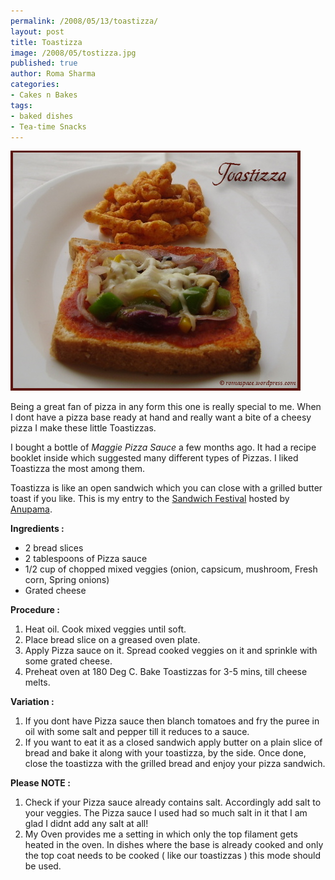 ```yaml
--- 
permalink: /2008/05/13/toastizza/
layout: post
title: Toastizza
image: /2008/05/tostizza.jpg
published: true
author: Roma Sharma
categories: 
- Cakes n Bakes
tags:
- baked dishes
- Tea-time Snacks
---
```

<a href="/2008/05/tostizza.jpg"><img class="alignnone size-full wp-image-289" src="/2008/05/tostizza.jpg" alt="" width="465" height="384" /></a>

Being a great fan of pizza in any form this one is really special to me. When I dont have a pizza base ready at hand and really want a bite of a cheesy pizza I make these little Toastizzas.

I bought a bottle of <em>Maggie Pizza Sauce</em> a few months ago. It had a recipe booklet inside which suggested many different types of Pizzas. I liked Toastizza the most among them.

Toastizza is like an open sandwich which you can close with a grilled butter toast if you like. This is my entry to the <a href="http://food-n-more.blogspot.com/2008/04/announcing-sandwich-festival-2008.html">Sandwich Festival</a> hosted by <a href="http://www.blogger.com/profile/07835843531587212609">Anupama</a>.

<strong>Ingredients :</strong>
<ul>
	<li>2 bread slices</li>
	<li>2 tablespoons of Pizza sauce</li>
	<li>1/2 cup of chopped mixed veggies (onion, capsicum, mushroom, Fresh corn, Spring onions)</li>
	<li>Grated cheese</li>
</ul>
<p style="text-align:left;"><strong>Procedure :</strong></p>

<ol>
	<li>Heat oil. Cook mixed veggies until soft.</li>
	<li>Place bread slice on a greased oven plate.</li>
	<li>Apply Pizza sauce on it. Spread cooked veggies on it and sprinkle with some grated cheese.</li>
	<li>Preheat oven at 180 Deg C. Bake Toastizzas for 3-5 mins, till cheese melts.</li>
</ol>
<p style="text-align:left;"><strong>Variation :</strong></p>

<ol>
	<li>If you dont have Pizza sauce then blanch tomatoes and fry the puree in oil with some salt and pepper till it reduces to a sauce.</li>
	<li>If you want to eat it as a closed sandwich apply butter on a plain slice of bread and bake it along with your toastizza, by the side. Once done, close the toastizza with the grilled bread and enjoy your pizza sandwich.</li>
</ol>
<p style="text-align:left;"><strong>Please NOTE :</strong></p>

<ol>
	<li>Check if your Pizza sauce already contains salt. Accordingly add salt to your veggies. The Pizza sauce I used had so much salt in it that I am glad I didnt add any salt at all!</li>
	<li>My Oven provides me a setting in which only the top filament gets heated in the oven. In dishes where the base is already cooked and only the top coat needs to be cooked ( like our toastizzas ) this mode should be used.</li>
</ol>
<p style="text-align:left;"></p>
